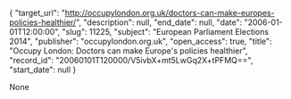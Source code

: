 {
  "target_url": "http://occupylondon.org.uk/doctors-can-make-europes-policies-healthier/", 
  "description": null, 
  "end_date": null, 
  "date": "2006-01-01T12:00:00", 
  "slug": 11225, 
  "subject": "European Parliament Elections 2014", 
  "publisher": "occupylondon.org.uk", 
  "open_access": true, 
  "title": "Occupy London: Doctors can make Europe's policies healthier", 
  "record_id": "20060101T120000/V5ivbX+mt5LwGq2X+tPFMQ==", 
  "start_date": null
}

None